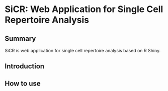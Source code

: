 # SiCR: Web Application for Single Cell Repertoire Analysis
## Summary
SiCR is web application for single cell repertoire analysis based on R Shiny. 
## Introduction
## How to use
